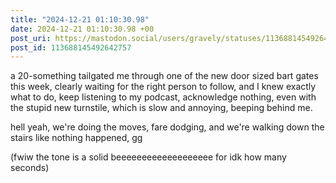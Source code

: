 ```yaml
---
title: "2024-12-21 01:10:30.98"
date: 2024-12-21 01:10:30.98 +00
post_uri: https://mastodon.social/users/gravely/statuses/113688145492642757
post_id: 113688145492642757
---
```

a 20-something tailgated me through one of the new door sized bart gates this week, clearly waiting for the right person to follow, and I knew exactly what to do, keep listening to my podcast, acknowledge nothing, even with the stupid new turnstile, which is slow and annoying, beeping behind me.

hell yeah, we're doing the moves, fare dodging, and we're walking down the stairs like nothing happened, gg

(fwiw the tone is a solid beeeeeeeeeeeeeeeeeee for idk how many seconds)


